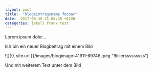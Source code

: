 ```yaml
---
layout: post
title:  "blogeintragsname foobar"
date:  2017-08-18 21:08:45 +0200
categories: jekyll frank test
---
```

Lorem ipsum dolor…

Ich bin ein neuer Blogbeitrag mit einem Bild

![]({{ site.url }}/images/blogimage-41911-69746.jpeg "Biiiiersssssssss")

Und mit weiterem Text unter dem Bild
